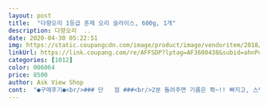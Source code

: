 ```yaml
---
layout: post 
title:  "다향오리 1등급 훈제 오리 슬라이스, 600g, 1개" 
description: 다향오리  ..
date: 2020-04-30 05:22:51 
img: https://static.coupangcdn.com/image/product/image/vendoritem/2018/11/26/4117267681/582f7268-4f29-4c90-8dcf-e3011ce73d39.jpg 
linkUrl: https://link.coupang.com/re/AFFSDP?lptag=AF3600438&subid=ahnPublicAsk&pageKey=156688977&itemId=451180258&vendorItemId=4117267681&traceid=V0-113-5066b6f8b6fb6380 
categories: [1012] 
color: 006064 
price: 8500 
author: Ask View Shop 
cont:  "●구매후기●<br/>### 단   점 ###<br/>2분 돌려주면 기름은 쫙~!! 빠지고, 스팀작용이 일어나서<br/>6,750원~!! 그 돈도 아깝습니다~... <br/><br/>ㅋㅋㅋㅋ<br/>감칠맛도 없고,<br/>고기는 촉촉하고 야들야들하고, 느끼함도 없어져요~<br/>고기의 기름이 문제인데 오리고기  기름은 먹어도 좋다자나요<br/>과연 소비자들은 어떻게 생각하나~??<br/>구매이유는 할인하고 있어서 저렴하니까요 600g에 6980원이면 핵이득 인거 아니겠습니까<br/>구체적으로~... <br/>.<br/><br/>궁금하지 않을까요~??<br/>그냥 주O산으로 할껄~... <br/>.<br/><br/>그래도 한번쯤은 ~... <br/><br/>그런데도 별이 네개 반이나 되는것은 뭘까요~??<br/>그럼 알고도 그냥 넘어간걸까요~??<br/>그럼, 뭐라도 개선이 되었을텐데요~... <br/><br/>그렇게 많은 소비자들이 털이 잘 안밀렸다고 하는데~... <br/><br/>그림이 제법 나오는것 같습니다.<br/> 오리기름은 제법 많이 나오는 편이니 불편하신분은 키친타올 같은걸로<br/>근데 그때 트라우마의 원인은 물에 빠진 오리껍데기ㅠㅠ<br/>근데, 궁금한것은~... <br/><br/>근데~... <br/> 기계가 가공을하고~... <br/><br/>내가 만들어서 파는 상품을<br/>넷째!!<br/>다향입니다<br/>단순히 웃자고 하는 얘기인줄 알았는데 이건 진실중에 진실<br/>담백한 맛도 없습니다~<br/>대략 22일 정도 더 보관이 가능하니 냉장제품 치고는 충분히 길게 잡힌 상품같습니다.<br/><br/>더 맛있을까~?? 해서~... <br/>.<br/>.<br/><br/>돼지는 있으면 먹고<br/>두말할거 있나요 다향인데bd^^<br/>둘째!!<br/>딸은 영양부추 맛있게 버무려서 겨자소스와 먹는걸 가장 조아하구요<br/>로켓 프레시 배송 제품이기 때문에 주문한 다음날 지정배송장소에 새벽에 배송받을 수 있었습니다.<br/><br/>맛도 니맛도 내맛도 아니고~... <br/><br/>먹고 건강하면 된다고 봅니다<br/>먹기도 전에 토할 수 있습니다~^^ㅋㅋ<br/>물론 거기에도 털이 있다는 평은 있기는 있습니다~<br/>물론 복불복이긴 하겠지요~... <br/>^^<br/>물론 오리기름을 일부러 먹진 않지만요ㅋㅋ<br/>미리 흡수하시고 나서 드시면 편<br/> -안 하게 드실 수 있습니다.<br/> 훈제제품인지라 촉촉함은 조금 부족하더라도<br/>밥반찬으로다가 먹기위해서 구매한 다향오리 훈제 오리슬라이스 600g제품입니다.<br/><br/>보통은 프라이팬에 통마늘과 채썬 양파 넣고 구워서  먹어요<br/>복불복에도 잘 비켜나가는거 같구요<br/>부드럽게 먹고 싶을땐 약간의 생수에 데리야끼나 굴소스 조금넣고 냉장고 채소 다넣고 달달달 볶아도 먹어요<br/>불포화지상산 오리는 착한단백질원이에요<br/>비위 약하신 분들은 어서 빨리 후퇴하세요~<br/>사기접시에 랩씌워서 전자렌지에 4분 돌리면 기름이 꾀많이 나오거든요~ 그럼 한번 버리고, 다시 랩씌워서 전자렌지에<br/>사기접시에 오리고기넣고 랩 씌워서<br/>사람마다 입맛이 각각이고 조아하는 음식 스타일도 다르지만 공통적인건 내입에 맛있는건 남도 맛있다고 하고 다른이가 맛있다고 하면 나도 맛있거든요<br/>사람이 한번쯤은 확인을 할거라 생각은됩니다~... <br/><br/>사진 올립니다~ 참고하세요~^^<br/>셋째!!<br/>소고기는 누가사줘도 먹지말고<br/>솔직히~!!<br/>슬라이스 하기 전에~!!!<br/>아무래도 가공식품이다 보니 첨가제도 들어가 있을테지만 이젠 맛있는거 먹고 살라구요<br/>아무튼~<br/>앞으로도 뽑기 잘되게 기도해야겠어요ㅋㅋㅋ<br/>엄청난 오리가 출시되지 않는한 오리는 이걸루!!!<br/>에~~휴~~... <br/>.<br/>.<br/><br/>여지껏 먹어봤던 훈재오리 중에 제일 맛없어요~!!!<br/>영양성분을 보시면 탄수는 1g미만으로 정말 적은 편이고 대다수가 지방과 단백질이니<br/>오리껍데기 트라우마나 있어서 잘안먹게 되더라구요<br/>오리는 남의입에 든것도 뺏어먹으라는 옛말도 있지요<br/>오리를 솔직히 안조아합니다<br/>오리중에 천만다행으로 훈제오리는 조아라해서 즐겨먹어요^^<br/>완전 비추입니다~... <br/><br/>원재료및 함량이 정확하게 적혀있고 실제로 저울로 재어 보았을 때 내용량이 645g이기 때문에 비닐무게<br/>육질도 뻣뻣합니다~<br/>이 제품 맛있다고 하는 분들은<br/>이건 뻣뻣해집니다~<br/>이게~?? 왜~?? 맛있지~??<br/>이때 바닥에 양파 깔아주면 풍미가 더 조아져요^^<br/>일단 많은 후기대로~... <br/>.<br/><br/>일단 팬에 꺼내서 놓은다음 조금 조리를 해준 다음에 파저래기 조금 옆에 놔두고 머스터드 조금 뿌려줬는데<br/>장점이 없는관계로 단점만 나열하겠습니다~^^ㅋㅋㅋ<br/>재구매는~??<br/>저는 뽑기를 대체로 잘하나바요<br/>저는~<br/>전자렌지에 돌리면 스팀이되서 찐것처럼 촉촉하게 되는데요~<br/>정면에는 1등급 다향오리 국내산 원료육을 사용한 다향훈제오리라고 적혀있습니다.<br/> 제품뒷면에는<br/>좀 팍팍하다 싶은 오리는 찜기에 종이호일깔고 찝니다<br/>주O산 훈재오리 이용하다가<br/>주O산오리를 거의 일년째 이용하지만<br/>지금까지 이런적이 한번도 없었는데요~... <br/><br/>첨부한 사진에서 보실 수 있듯이 로켓프레시 녹색 비닐 백에 물로된 아이스팩이 넣어진 채로 받을 수 있었습니다.<br/><br/>첫째!!<br/>추천합니다!<br/>케토 다이어트 하시는분들도 즐겁게 먹을 수 있는 제품입니다.<br/> 유통기한의 경우 수령일 기준<br/>하지만 한번도 못 봤으니 잘 모르겠지요~... <br/><br/>한 20g치더라도 조금 더 들어있으니 안심하고 즐기시면 될 것 같습니다.<br/> 훈제오리다 보니<br/>향만큼은 확실히 좋은것 같습니다.<br/> 맛있고 정말 저렴해서 좋은 제품인것 같습니다.<br/><br/>호기심에 구매했습니다~^^<br/>후  회  막  심  ~!!!<br/>후기를 봤다면~... <br/><br/>후기에 털이 남아있다는 평이 많았는데~... <br/>.<br/><br/>후기처럼 털이 잘 손질이 안됬어요~<br/>훈재오리는 양파쌈에 쌈장이 최고인것같아요~<br/>훈제향이 전혀 없습니다~<br/>" 
---
```

